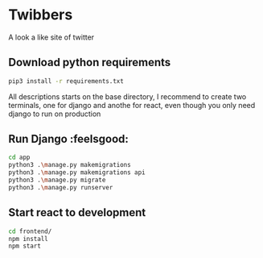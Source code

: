 # Twibbers

 A look a like site of twitter

## Download python requirements

```bash
pip3 install -r requirements.txt
```

All descriptions starts on the base directory, I recommend to create two terminals, one for django and anothe for react, even though you only need django to run on production
 
## Run Django :feelsgood:

```bash
cd app
python3 .\manage.py makemigrations
python3 .\manage.py makemigrations api
python3 .\manage.py migrate
python3 .\manage.py runserver
```

## Start react to development

```bash
cd frontend/
npm install
npm start
```
